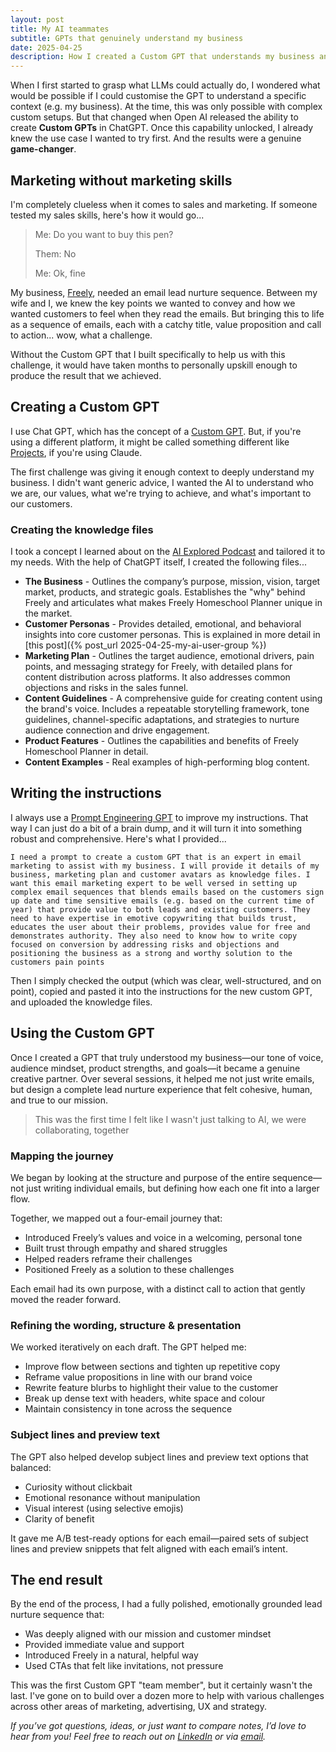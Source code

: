 ```yaml
---
layout: post
title: My AI teammates
subtitle: GPTs that genuinely understand my business
date: 2025-04-25
description: How I created a Custom GPT that understands my business and helped me write a complete lead nurture sequence—without marketing experience.
---
```

When I first started to grasp what LLMs could actually do, I wondered what would be possible if I could customise the GPT to understand a specific context (e.g. my business). At the time, this was only possible with complex custom setups. But that changed when Open AI released the ability to create **Custom GPTs** in ChatGPT. Once this capability unlocked, I already knew the use case I wanted to try first. And the results were a genuine **game-changer**.

## Marketing without marketing skills

I'm completely clueless when it comes to sales and marketing. If someone tested my sales skills, here's how it would go...

> Me: Do you want to buy this pen?
>
> Them: No
>
> Me: Ok, fine

My business, [Freely](https://www.learnfreely.app/), needed an email lead nurture sequence. Between my wife and I, we knew the key points we wanted to convey and how we wanted customers to feel when they read the emails. But bringing this to life as a sequence of emails, each with a catchy title, value proposition and call to action... wow, what a challenge. 

Without the Custom GPT that I built specifically to help us with this challenge, it would have taken months to personally upskill enough to produce the result that we achieved.

## Creating a Custom GPT

I use Chat GPT, which has the concept of a [Custom GPT](https://help.openai.com/en/articles/8554397-creating-a-gpt). But, if you're using a different platform, it might be called something different like [Projects](https://support.anthropic.com/en/articles/9517075-what-are-projects), if you're using Claude. 

The first challenge was giving it enough context to deeply understand my business. I didn't want generic advice, I wanted the AI to understand who we are, our values, what we're trying to achieve, and what's important to our customers. 

### Creating the knowledge files

I took a concept I learned about on the [AI Explored Podcast](https://www.socialmediaexaminer.com/ai-explored-podcast/) and tailored it to my needs. With the help of ChatGPT itself, I created the following files...

- **The Business** - Outlines the company’s purpose, mission, vision, target market, products, and strategic goals. Establishes the "why" behind Freely and articulates what makes Freely Homeschool Planner unique in the market. 
- **Customer Personas** - Provides detailed, emotional, and behavioral insights into core customer personas. This is explained in more detail in [this post]({% post_url 2025-04-25-my-ai-user-group %})
- **Marketing Plan** - Outlines the target audience, emotional drivers, pain points, and messaging strategy for Freely, with detailed plans for content distribution across platforms. It also addresses common objections and risks in the sales funnel.
- **Content Guidelines** - A comprehensive guide for creating content using the brand's voice. Includes a repeatable storytelling framework, tone guidelines, channel-specific adaptations, and strategies to nurture audience connection and drive engagement.
- **Product Features** - Outlines the capabilities and benefits of Freely Homeschool Planner in detail.
- **Content Examples** - Real examples of high-performing blog content.

## Writing the instructions

I always use a [Prompt Engineering GPT](https://chatgpt.com/g/g-5XtVuRE8Y-prompt-engineer) to improve my instructions. That way I can just do a bit of a brain dump, and it will turn it into something robust and comprehensive. Here's what I provided...

`I need a prompt to create a custom GPT that is an expert in email marketing to assist with my business. I will provide it details of my business, marketing plan and customer avatars as knowledge files. I want this email marketing expert to be well versed in setting up complex email sequences that blends emails based on the customers sign up date and time sensitive emails (e.g. based on the current time of year) that provide value to both leads and existing customers. They need to have expertise in emotive copywriting that builds trust, educates the user about their problems, provides value for free and demonstrates authority. They also need to know how to write copy focused on conversion by addressing risks and objections and positioning the business as a strong and worthy solution to the customers pain points`

Then I simply checked the output (which was clear, well-structured, and on point), copied and pasted it into the instructions for the new custom GPT, and uploaded the knowledge files.

## Using the Custom GPT

Once I created a GPT that truly understood my business—our tone of voice, audience mindset, product strengths, and goals—it became a genuine creative partner. Over several sessions, it helped me not just write emails, but design a complete lead nurture experience that felt cohesive, human, and true to our mission.

> This was the first time I felt like I wasn't just talking to AI, we were collaborating, together

### Mapping the journey

We began by looking at the structure and purpose of the entire sequence—not just writing individual emails, but defining how each one fit into a larger flow.

Together, we mapped out a four-email journey that:

- Introduced Freely’s values and voice in a welcoming, personal tone
- Built trust through empathy and shared struggles
- Helped readers reframe their challenges
- Positioned Freely as a solution to these challenges

Each email had its own purpose, with a distinct call to action that gently moved the reader forward.

### Refining the wording, structure & presentation

We worked iteratively on each draft. The GPT helped me:

- Improve flow between sections and tighten up repetitive copy
- Reframe value propositions in line with our brand voice
- Rewrite feature blurbs to highlight their value to the customer
- Break up dense text with headers, white space and colour
- Maintain consistency in tone across the sequence

### Subject lines and preview text

The GPT also helped develop subject lines and preview text options that balanced:

- Curiosity without clickbait
- Emotional resonance without manipulation
- Visual interest (using selective emojis)
- Clarity of benefit

It gave me A/B test-ready options for each email—paired sets of subject lines and preview snippets that felt aligned with each email’s intent.

## The end result

By the end of the process, I had a fully polished, emotionally grounded lead nurture sequence that:

- Was deeply aligned with our mission and customer mindset
- Provided immediate value and support
- Introduced Freely in a natural, helpful way
- Used CTAs that felt like invitations, not pressure

This was the first Custom GPT "team member", but it certainly wasn't the last. I've gone on to build over a dozen more to help with various challenges across other areas of marketing, advertising, UX and strategy.

*If you’ve got questions, ideas, or just want to compare notes, I’d love to hear from you! Feel free to reach out on [LinkedIn](https://www.linkedin.com/in/aidanboyd/) or via [email](mailto:aidanjboyd@gmail.com).*